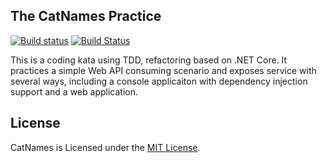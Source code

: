 The CatNames Practice
------

[![Build status](https://ci.appveyor.com/api/projects/status/rna39cro23b885b9?svg=true)](https://ci.appveyor.com/project/jijiechen/catnames)
[![Build Status](https://travis-ci.org/jijiechen/CatNames.svg)](https://travis-ci.org/jijiechen/CatNames)



This is a coding kata using TDD, refactoring based on .NET Core. It practices a simple Web API consuming scenario and exposes service with several ways, including a console applicaiton with dependency injection support and a web application.



## License
CatNames is Licensed under the [MIT License](https://opensource.org/licenses/MIT).
